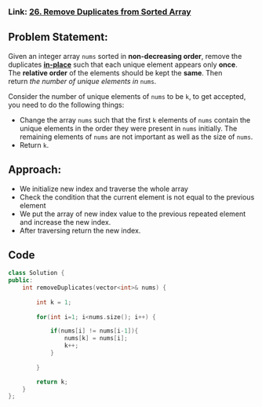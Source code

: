 ### Link: [26. Remove Duplicates from Sorted Array](https://leetcode.com/problems/remove-duplicates-from-sorted-array/)

## Problem Statement:
Given an integer array `nums` sorted in **non-decreasing order**, remove the duplicates [**in-place**](https://en.wikipedia.org/wiki/In-place_algorithm) such that each unique element appears only **once**. The **relative order** of the elements should be kept the **same**. Then return _the number of unique elements in_ `nums`.

Consider the number of unique elements of `nums` to be `k`, to get accepted, you need to do the following things:

- Change the array `nums` such that the first `k` elements of `nums` contain the unique elements in the order they were present in `nums` initially. The remaining elements of `nums` are not important as well as the size of `nums`.
- Return `k`.

## Approach:
- We initialize new index and traverse the whole array
- Check the condition that the current element is not equal to the previous element 
- We put the array of new index value to the previous repeated element and increase the new index.
- After traversing return the new index.

## Code
```cpp
class Solution {
public:
    int removeDuplicates(vector<int>& nums) {
        
        int k = 1;
        
        for(int i=1; i<nums.size(); i++) {

            if(nums[i] != nums[i-1]){
                nums[k] = nums[i];
                k++;
            }
            
        }

        return k;
    }
};
```